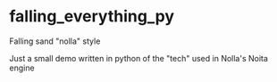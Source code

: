 # falling_everything_py
Falling sand "nolla" style

Just a small demo written in python of the "tech" used in Nolla's Noita engine
